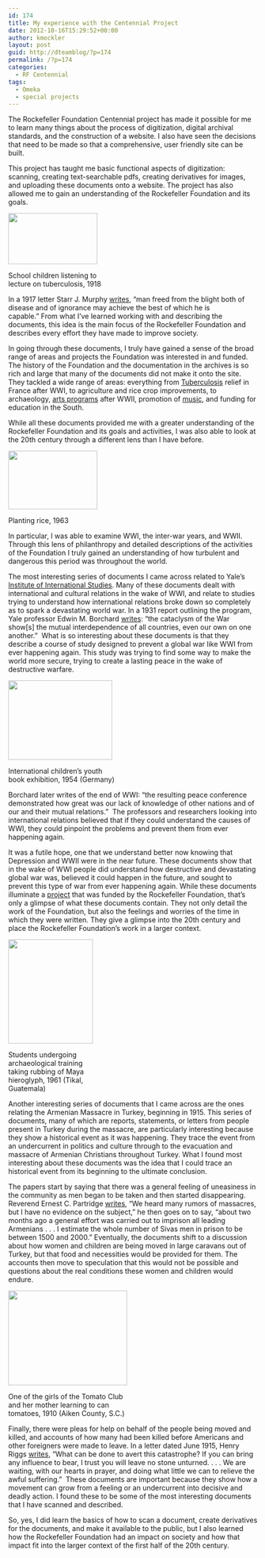 ```yaml
---
id: 174
title: My experience with the Centennial Project
date: 2012-10-16T15:29:52+00:00
author: kmockler
layout: post
guid: http://dteamblog/?p=174
permalink: /?p=174
categories:
  - RF Centennial
tags:
  - Omeka
  - special projects
---
```

The Rockefeller Foundation Centennial project has made it possible for me to learn many things about the process of digitization, digital archival standards, and the construction of a website. I also have seen the decisions that need to be made so that a comprehensive, user friendly site can be built.

This project has taught me basic functional aspects of digitization: scanning, creating text-searchable pdfs, creating derivatives for images, and uploading these documents onto a website. The project has also allowed me to gain an understanding of the Rockefeller Foundation and its goals.<!--more-->

<div id="attachment_214" style="width: 190px" class="wp-caption alignleft">
  <a href="http://192.168.50.9/items/show/1976"><img class=" wp-image-214 style= border: black 1px solid;" src="http://dteamblog/wp-content/uploads/2012/10/002516_blog1-300x229.jpg" alt="" width="180" height="103" /></a>
  
  <p class="wp-caption-text">
    School children listening to lecture on tuberculosis, 1918
  </p>
</div>

In a 1917 letter Starr J. Murphy [writes](http://192.168.50.9/items/show/3932), “man freed from the blight both of disease and of ignorance may achieve the best of which he is capable.&#8221; From what I’ve learned working with and describing the documents, this idea is the main focus of the Rockefeller Foundation and describes every effort they have made to improve society.

In going through these documents, I truly have gained a sense of the broad range of areas and projects the Foundation was interested in and funded. The history of the Foundation and the documentation in the archives is so rich and large that many of the documents did not make it onto the site. They tackled a wide range of areas: everything from [Tuberculosis](http://192.168.50.9/items/show/2430) relief in France after WWI, to agriculture and rice crop improvements, to archaeology, [arts programs](http://192.168.50.9/items/show/2503) after WWII, promotion of [music](http://192.168.50.9/items/show/4001), and funding for education in the South.

While all these documents provided me with a greater understanding of the Rockefeller Foundation and its goals and activities, I was also able to look at the 20th century through a different lens than I have before.

<div id="attachment_225" style="width: 190px" class="wp-caption alignright">
  <a href="http://192.168.50.9/items/show/2750"><img class="wp-image-225 " src="http://dteamblog/wp-content/uploads/2012/10/002872_blog-300x247.jpg" alt="" width="180" height="118" /></a>
  
  <p class="wp-caption-text">
    Planting rice, 1963
  </p>
</div>

In particular, I was able to examine WWI, the inter-war years, and WWII. Through this lens of philanthropy and detailed descriptions of the activities of the Foundation I truly gained an understanding of how turbulent and dangerous this period was throughout the world.

The most interesting series of documents I came across related to Yale&#8217;s [Institute of International Studies](http://192.168.50.9/items/show/4995). Many of these documents dealt with international and cultural relations in the wake of WWI, and relate to studies trying to understand how international relations broke down so completely as to spark a devastating world war. In a 1931 report outlining the program, Yale professor Edwin M. Borchard [writes](http://192.168.50.9/items/show/4975): &#8220;the cataclysm of the War show[s] the mutual interdependence of all countries, even our own on one another.&#8221;  What is so interesting about these documents is that they describe a course of study designed to prevent a global war like WWI from ever happening again. This study was trying to find some way to make the world more secure, trying to create a lasting peace in the wake of destructive warfare.

<div id="attachment_233" style="width: 220px" class="wp-caption alignleft">
  <a href="http://192.168.50.9/items/show/2712"><img class=" wp-image-233 " src="http://dteamblog/wp-content/uploads/2012/10/002607_001_02_se4-300x229.jpg" alt="" width="210" height="160" srcset="http://blog.rockarch.org/wp-content/uploads/2012/10/002607_001_02_se4-300x229.jpg 300w, http://blog.rockarch.org/wp-content/uploads/2012/10/002607_001_02_se4-1024x783.jpg 1024w, http://blog.rockarch.org/wp-content/uploads/2012/10/002607_001_02_se4-392x300.jpg 392w, http://blog.rockarch.org/wp-content/uploads/2012/10/002607_001_02_se4.jpg 1500w" sizes="(max-width: 210px) 100vw, 210px" /></a>
  
  <p class="wp-caption-text">
    International children&#8217;s youth book exhibition, 1954 (Germany)
  </p>
</div>

Borchard later writes of the end of WWI: &#8220;the resulting peace conference demonstrated how great was our lack of knowledge of other nations and of our and their mutual relations.&#8221;  The professors and researchers looking into international relations believed that if they could understand the causes of WWI, they could pinpoint the problems and prevent them from ever happening again.

It was a futile hope, one that we understand better now knowing that Depression and WWII were in the near future. These documents show that in the wake of WWI people did understand how destructive and devastating global war was, believed it could happen in the future, and sought to prevent this type of war from ever happening again. While these documents illuminate a [project](http://192.168.50.9/items/show/5000) that was funded by the Rockefeller Foundation, that&#8217;s only a glimpse of what these documents contain. They not only detail the work of the Foundation, but also the feelings and worries of the time in which they were written. They give a glimpse into the 20th century and place the Rockefeller Foundation’s work in a larger context.

<div id="attachment_240" style="width: 181px" class="wp-caption alignright">
  <a href="http://192.168.50.9/items/show/2745"><img class=" wp-image-240 " src="http://dteamblog/wp-content/uploads/2012/10/002856_blog2-244x300.jpg" alt="" width="171" height="210" srcset="http://blog.rockarch.org/wp-content/uploads/2012/10/002856_blog2-244x300.jpg 244w, http://blog.rockarch.org/wp-content/uploads/2012/10/002856_blog2-833x1024.jpg 833w, http://blog.rockarch.org/wp-content/uploads/2012/10/002856_blog2.jpg 895w" sizes="(max-width: 171px) 100vw, 171px" /></a>
  
  <p class="wp-caption-text">
    Students undergoing archaeological training taking rubbing of Maya hieroglyph, 1961 (Tikal, Guatemala)
  </p>
</div>

Another interesting series of documents that I came across are the ones relating the Armenian Massacre in Turkey, beginning in 1915. This series of documents, many of which are reports, statements, or letters from people present in Turkey during the massacre, are particularly interesting because they show a historical event as it was happening. They trace the event from an undercurrent in politics and culture through to the evacuation and massacre of Armenian Christians throughout Turkey. What I found most interesting about these documents was the idea that I could trace an historical event from its beginning to the ultimate conclusion.

The papers start by saying that there was a general feeling of uneasiness in the community as men began to be taken and then started disappearing. Reverend Ernest C. Partridge [writes](http://dteamblog/wp-content/uploads/2012/10/003413_se.pdf), &#8220;We heard many rumors of massacres, but I have no evidence on the subject,&#8221; he then goes on to say, &#8220;about two months ago a general effort was carried out to imprison all leading Armenians . . . I estimate the whole number of Sivas men in prison to be between 1500 and 2000.&#8221; Eventually, the documents shift to a discussion about how women and children are being moved in large caravans out of Turkey, but that food and necessities would be provided for them. The accounts then move to speculation that this would not be possible and questions about the real conditions these women and children would endure.

<div id="attachment_243" style="width: 250px" class="wp-caption alignleft">
  <a href="http://192.168.50.9/items/show/1961"><img class="wp-image-243  " src="http://dteamblog/wp-content/uploads/2012/10/002191_01_blog1-300x239.jpg" alt="" width="240" height="191" srcset="http://blog.rockarch.org/wp-content/uploads/2012/10/002191_01_blog1-300x239.jpg 300w, http://blog.rockarch.org/wp-content/uploads/2012/10/002191_01_blog1-375x300.jpg 375w, http://blog.rockarch.org/wp-content/uploads/2012/10/002191_01_blog1.jpg 550w" sizes="(max-width: 240px) 100vw, 240px" /></a>
  
  <p class="wp-caption-text">
    One of the girls of the Tomato Club and her mother learning to can tomatoes, 1910 (Aiken County, S.C.)
  </p>
</div>

Finally, there were pleas for help on behalf of the people being moved and killed, and accounts of how many had been killed before Americans and other foreigners were made to leave. In a letter dated June 1915, Henry Riggs [writes](http://dteamblog/wp-content/uploads/2012/10/003414_se2.pdf), &#8220;What can be done to avert this catastrophe? If you can bring any influence to bear, I trust you will leave no stone unturned. . . . We are waiting, with our hearts in prayer, and doing what little we can to relieve the awful suffering.&#8221;  These documents are important because they show how a movement can grow from a feeling or an undercurrent into decisive and deadly action. I found these to be some of the most interesting documents that I have scanned and described.

So, yes, I did learn the basics of how to scan a document, create derivatives for the documents, and make it available to the public, but I also learned how the Rockefeller Foundation had an impact on society and how that impact fit into the larger context of the first half of the 20th century.